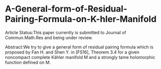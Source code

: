 # A-General-form-of-Residual-Pairing-Formula-on-K-hler-Manifold
Article Status:This paper currently is submitted to Journal of Commun.Math.Res and being under review.

Abstract:We try to give a general form of residual pairing formula which is proposed by Fan H. and Shen Y. in [FS16], Theorem 3.4 for a given noncompact complete Kähler manifold M and a strongly tame holomorphic function defined on M.
